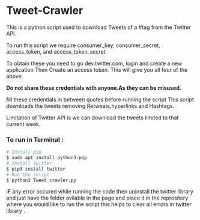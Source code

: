 # Tweet-Crawler

This is a python script used to download Tweets of a #tag from the Twitter API.

To run this script we require consumer_key, consumer_secret, access_token, and
access_token_secret

To obtain these you need to go dev.twitter.com, login and create a new application
Then Create an access token. This will give you all four of the above.

**Do not share these credentials with anyone.As they can be misused.**

fill these credentials in between quotes before running the script
This script downloads the tweets removing Retweets,hyperlinks and Hashtags.

Limitation of Twitter API is we can download the tweets limited to that current week.

### To run in Terminal :
```sh
# Install pip
$ sudo apt install python3-pip
# Install twitter
$ pip3 install twitter
# Run the script
$ python3 Tweet_crawler.py

```
IF any error occured while running the code then uninstall the twitter library and just have the folder avilable in the page and place it in the reprositery where you would like to run the script this helps to clear all errors in twitter library . 
